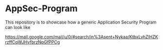 # AppSec-Program
This repository is to showcase how a generic Application Security Program can look like

https://mail.google.com/mail/u/0/#search/in%3Asent+Nykaa/KtbxLvhZlHZKrzffCqWJHvfbrzNpGfPPCg 
